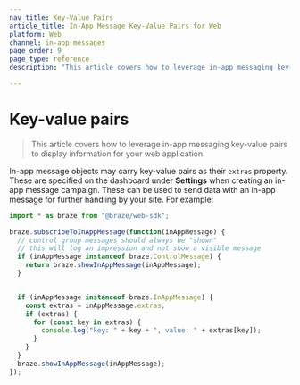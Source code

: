 ```yaml
---
nav_title: Key-Value Pairs
article_title: In-App Message Key-Value Pairs for Web
platform: Web
channel: in-app messages
page_order: 9
page_type: reference
description: "This article covers how to leverage in-app messaging key-value pairs to display information for your web application."

---
```


# Key-value pairs

> This article covers how to leverage in-app messaging key-value pairs to display information for your web application.

In-app message objects may carry key-value pairs as their `extras` property. These are specified on the dashboard under **Settings** when creating an in-app message campaign. These can be used to send data with an in-app message for further handling by your site. For example:

```javascript
import * as braze from "@braze/web-sdk";

braze.subscribeToInAppMessage(function(inAppMessage) {
  // control group messages should always be "shown"
  // this will log an impression and not show a visible message
  if (inAppMessage instanceof braze.ControlMessage) {
    return braze.showInAppMessage(inAppMessage);
  }


  if (inAppMessage instanceof braze.InAppMessage) {
    const extras = inAppMessage.extras;
    if (extras) {
      for (const key in extras) {
        console.log("key: " + key + ", value: " + extras[key]);
      }
    }
  }
  braze.showInAppMessage(inAppMessage);
});
```
